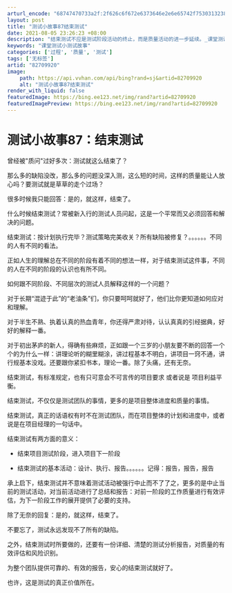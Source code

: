```yaml
---
arturl_encode: "68747470733a2f:2f626c6f672e6373646e2e6e65742f75303132383431333532:2f61727469636c652f64657461696c732f3832373039393230"
layout: post
title: "测试小故事87结束测试"
date: 2021-08-05 23:26:23 +08:00
description: "结束测试不应是测试阶段活动的终止，而是质量活动的进一步延续。_课堂测试小测试故事"
keywords: "课堂测试小测试故事"
categories: ['过程', '质量', '测试']
tags: ['无标签']
artid: "82709920"
image:
    path: https://api.vvhan.com/api/bing?rand=sj&artid=82709920
    alt: "测试小故事87结束测试"
render_with_liquid: false
featuredImage: https://bing.ee123.net/img/rand?artid=82709920
featuredImagePreview: https://bing.ee123.net/img/rand?artid=82709920
---
```


# 测试小故事87：结束测试

曾经被"质问"过好多次：测试就这么结束了？

那么多的缺陷没改，那么多的问题没深入测，这么短的时间，这样的质量能让人放心吗？要测试就是草草的走个过场？

很多时候我只能回答：是的，就这样，结束了。

什么时候结束测试？常被新入行的测试人员问起，这是一个平常而又必须回答和解决的问题。

结束测试：按计划执行完毕？测试策略完美收关？所有缺陷被修复？。。。。。。不同的人有不同的看法。

正如人生的理解总在不同的阶段有着不同的想法一样，对于结束测试这件事，不同的人在不同的阶段的认识也有所不同。

如何跟不同阶段、不同层次的测试人员解释这样的一个问题？

对于长期“混迹于此”的“老油条”们，你只要呵呵就好了，他们比你更知道如何应对和理解。

对于半生不熟、执着认真的热血青年，你还得严肃对待，认认真真的引经据典，好好的解释一番。

对于初出茅庐的新人，得确有些麻烦，正如跟一个三岁的小朋友要不断的回答一个个的为什么一样：讲理论听的糊里糊涂，讲过程基本不明白，讲项目一窍不通，讲行规基本没戏。还要跟你紧扣书本，理论一番。除了头痛，还有无奈。

结束测试，有标准规定，也有只可意会不可言传的项目要求 或者说是 项目利益平衡。

结束测试，不仅仅是测试团队的事情，更多的是项目整体进度和质量的事情。

结束测试，真正的话语权有时不在测试团队，而在项目整体的计划和进度中，或者说是在项目经理的一句话中。

结束测试有两方面的意义：

* 结束项目测试阶段，进入项目下一阶段

* 结束测试的基本活动：设计、执行、报告。。。。。。记得：报告，报告，报告

承上启下，结束测试并不意味着测试活动被强行中止而不了了之，更多的是中止当前的测试活动，对当前活动进行了总结和报告：对前一阶段的工作质量进行有效评估，为下一阶段工作的展开提供了必要的支持。

除了无奈的回复：是的，就这样，结束了。

不要忘了，测试永远发现不了所有的缺陷。

之外，结束测试时所要做的，还要有一份详细、清楚的测试分析报告，对质量的有效评估和风险识别。

为整个团队提供可靠的、有效的报告，安心的结束测试就好了。

也许，这是测试的真正价值所在。
